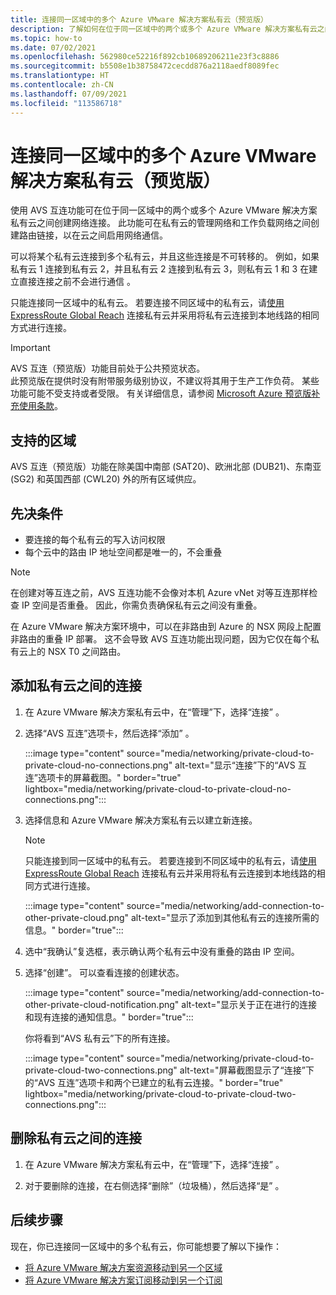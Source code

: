```yaml
---
title: 连接同一区域中的多个 Azure VMware 解决方案私有云（预览版）
description: 了解如何在位于同一区域中的两个或多个 Azure VMware 解决方案私有云之间创建网络连接。
ms.topic: how-to
ms.date: 07/02/2021
ms.openlocfilehash: 562980ce52216f892cb10689206211e23f3c8886
ms.sourcegitcommit: b5508e1b38758472cecdd876a2118aedf8089fec
ms.translationtype: HT
ms.contentlocale: zh-CN
ms.lasthandoff: 07/09/2021
ms.locfileid: "113586718"
---
```

# <a name="connect-multiple-azure-vmware-solution-private-clouds-in-the-same-region-preview"></a>连接同一区域中的多个 Azure VMware 解决方案私有云（预览版）

使用 AVS 互连功能可在位于同一区域中的两个或多个 Azure VMware 解决方案私有云之间创建网络连接。 此功能可在私有云的管理网络和工作负载网络之间创建路由链接，以在云之间启用网络通信。

可以将某个私有云连接到多个私有云，并且这些连接是不可转移的。 例如，如果私有云 1 连接到私有云 2，并且私有云 2 连接到私有云 3，则私有云 1 和 3 在建立直接连接之前不会进行通信   。

只能连接同一区域中的私有云。 若要连接不同区域中的私有云，请[使用 ExpressRoute Global Reach](tutorial-expressroute-global-reach-private-cloud.md) 连接私有云并采用将私有云连接到本地线路的相同方式进行连接。 

>[!IMPORTANT]
>AVS 互连（预览版）功能目前处于公共预览状态。  
>此预览版在提供时没有附带服务级别协议，不建议将其用于生产工作负荷。 某些功能可能不受支持或者受限。
>有关详细信息，请参阅 [Microsoft Azure 预览版补充使用条款](https://azure.microsoft.com/support/legal/preview-supplemental-terms/)。

## <a name="supported-regions"></a>支持的区域

AVS 互连（预览版）功能在除美国中南部 (SAT20)、欧洲北部 (DUB21)、东南亚 (SG2) 和英国西部 (CWL20) 外的所有区域供应。 

## <a name="prerequisites"></a>先决条件

- 要连接的每个私有云的写入访问权限
- 每个云中的路由 IP 地址空间都是唯一的，不会重叠

>[!NOTE]
>在创建对等互连之前，AVS 互连功能不会像对本机 Azure vNet 对等互连那样检查 IP 空间是否重叠。 因此，你需负责确保私有云之间没有重叠。
>
>在 Azure VMware 解决方案环境中，可以在非路由到 Azure 的 NSX 网段上配置非路由的重叠 IP 部署。  这不会导致 AVS 互连功能出现问题，因为它仅在每个私有云上的 NSX T0 之间路由。


## <a name="add-connection-between-private-clouds"></a>添加私有云之间的连接

1. 在 Azure VMware 解决方案私有云中，在“管理”下，选择“连接” 。

2. 选择“AVS 互连”选项卡，然后选择“添加” 。

   :::image type="content" source="media/networking/private-cloud-to-private-cloud-no-connections.png" alt-text="显示“连接”下的“AVS 互连”选项卡的屏幕截图。" border="true" lightbox="media/networking/private-cloud-to-private-cloud-no-connections.png":::

3. 选择信息和 Azure VMware 解决方案私有云以建立新连接。

   >[!NOTE]
   >只能连接到同一区域中的私有云。 若要连接到不同区域中的私有云，请[使用 ExpressRoute Global Reach](tutorial-expressroute-global-reach-private-cloud.md) 连接私有云并采用将私有云连接到本地线路的相同方式进行连接。 

   :::image type="content" source="media/networking/add-connection-to-other-private-cloud.png" alt-text="显示了添加到其他私有云的连接所需的信息。" border="true":::


4. 选中“我确认”复选框，表示确认两个私有云中没有重叠的路由 IP 空间。 

5. 选择“创建”。  可以查看连接的创建状态。

   :::image type="content" source="media/networking/add-connection-to-other-private-cloud-notification.png" alt-text="显示关于正在进行的连接和现有连接的通知信息。" border="true":::

   你将看到“AVS 私有云”下的所有连接。
   
   :::image type="content" source="media/networking/private-cloud-to-private-cloud-two-connections.png" alt-text="屏幕截图显示了“连接”下的“AVS 互连”选项卡和两个已建立的私有云连接。" border="true" lightbox="media/networking/private-cloud-to-private-cloud-two-connections.png":::


## <a name="remove-connection-between-private-clouds"></a>删除私有云之间的连接

1. 在 Azure VMware 解决方案私有云中，在“管理”下，选择“连接” 。

2. 对于要删除的连接，在右侧选择“删除”（垃圾桶），然后选择“是” 。


## <a name="next-steps"></a>后续步骤

现在，你已连接同一区域中的多个私有云，你可能想要了解以下操作：

- [将 Azure VMware 解决方案资源移动到另一个区域](move-azure-vmware-solution-across-regions.md)
- [将 Azure VMware 解决方案订阅移动到另一个订阅](move-ea-csp-subscriptions.md)
